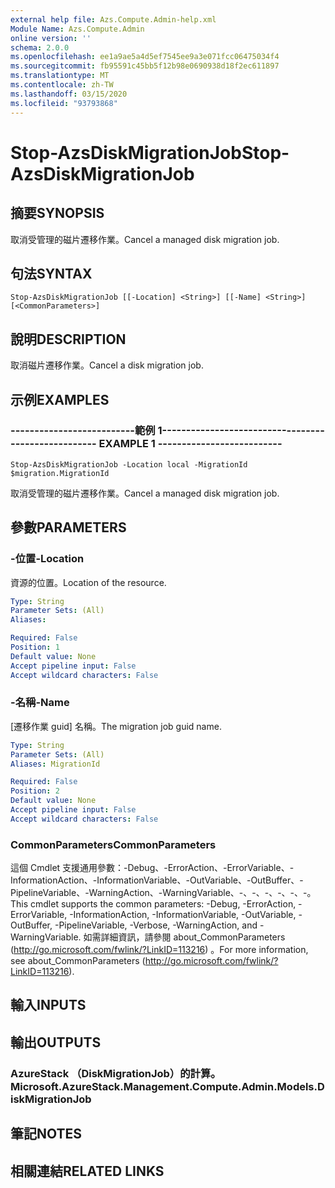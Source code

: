 ```yaml
---
external help file: Azs.Compute.Admin-help.xml
Module Name: Azs.Compute.Admin
online version: ''
schema: 2.0.0
ms.openlocfilehash: ee1a9ae5a4d5ef7545ee9a3e071fcc06475034f4
ms.sourcegitcommit: fb95591c45bb5f12b98e0690938d18f2ec611897
ms.translationtype: MT
ms.contentlocale: zh-TW
ms.lasthandoff: 03/15/2020
ms.locfileid: "93793868"
---
```

# <span data-ttu-id="b00bf-101">Stop-AzsDiskMigrationJob</span><span class="sxs-lookup"><span data-stu-id="b00bf-101">Stop-AzsDiskMigrationJob</span></span>

## <span data-ttu-id="b00bf-102">摘要</span><span class="sxs-lookup"><span data-stu-id="b00bf-102">SYNOPSIS</span></span>
<span data-ttu-id="b00bf-103">取消受管理的磁片遷移作業。</span><span class="sxs-lookup"><span data-stu-id="b00bf-103">Cancel a managed disk migration job.</span></span>

## <span data-ttu-id="b00bf-104">句法</span><span class="sxs-lookup"><span data-stu-id="b00bf-104">SYNTAX</span></span>

```
Stop-AzsDiskMigrationJob [[-Location] <String>] [[-Name] <String>] [<CommonParameters>]
```

## <span data-ttu-id="b00bf-105">說明</span><span class="sxs-lookup"><span data-stu-id="b00bf-105">DESCRIPTION</span></span>
<span data-ttu-id="b00bf-106">取消磁片遷移作業。</span><span class="sxs-lookup"><span data-stu-id="b00bf-106">Cancel a disk migration job.</span></span>

## <span data-ttu-id="b00bf-107">示例</span><span class="sxs-lookup"><span data-stu-id="b00bf-107">EXAMPLES</span></span>

### <span data-ttu-id="b00bf-108">--------------------------範例 1--------------------------</span><span class="sxs-lookup"><span data-stu-id="b00bf-108">-------------------------- EXAMPLE 1 --------------------------</span></span>
```
Stop-AzsDiskMigrationJob -Location local -MigrationId $migration.MigrationId
```

<span data-ttu-id="b00bf-109">取消受管理的磁片遷移作業。</span><span class="sxs-lookup"><span data-stu-id="b00bf-109">Cancel a managed disk migration job.</span></span>

## <span data-ttu-id="b00bf-110">參數</span><span class="sxs-lookup"><span data-stu-id="b00bf-110">PARAMETERS</span></span>

### <span data-ttu-id="b00bf-111">-位置</span><span class="sxs-lookup"><span data-stu-id="b00bf-111">-Location</span></span>
<span data-ttu-id="b00bf-112">資源的位置。</span><span class="sxs-lookup"><span data-stu-id="b00bf-112">Location of the resource.</span></span>

```yaml
Type: String
Parameter Sets: (All)
Aliases: 

Required: False
Position: 1
Default value: None
Accept pipeline input: False
Accept wildcard characters: False
```

### <span data-ttu-id="b00bf-113">-名稱</span><span class="sxs-lookup"><span data-stu-id="b00bf-113">-Name</span></span>
<span data-ttu-id="b00bf-114">[遷移作業 guid] 名稱。</span><span class="sxs-lookup"><span data-stu-id="b00bf-114">The migration job guid name.</span></span>

```yaml
Type: String
Parameter Sets: (All)
Aliases: MigrationId

Required: False
Position: 2
Default value: None
Accept pipeline input: False
Accept wildcard characters: False
```

### <span data-ttu-id="b00bf-115">CommonParameters</span><span class="sxs-lookup"><span data-stu-id="b00bf-115">CommonParameters</span></span>
<span data-ttu-id="b00bf-116">這個 Cmdlet 支援通用參數：-Debug、-ErrorAction、-ErrorVariable、-InformationAction、-InformationVariable、-OutVariable、-OutBuffer、-PipelineVariable、-WarningAction、-WarningVariable、-、-、-、-、-、-。</span><span class="sxs-lookup"><span data-stu-id="b00bf-116">This cmdlet supports the common parameters: -Debug, -ErrorAction, -ErrorVariable, -InformationAction, -InformationVariable, -OutVariable, -OutBuffer, -PipelineVariable, -Verbose, -WarningAction, and -WarningVariable.</span></span> <span data-ttu-id="b00bf-117">如需詳細資訊，請參閱 about_CommonParameters (http://go.microsoft.com/fwlink/?LinkID=113216) 。</span><span class="sxs-lookup"><span data-stu-id="b00bf-117">For more information, see about_CommonParameters (http://go.microsoft.com/fwlink/?LinkID=113216).</span></span>

## <span data-ttu-id="b00bf-118">輸入</span><span class="sxs-lookup"><span data-stu-id="b00bf-118">INPUTS</span></span>

## <span data-ttu-id="b00bf-119">輸出</span><span class="sxs-lookup"><span data-stu-id="b00bf-119">OUTPUTS</span></span>

### <span data-ttu-id="b00bf-120">AzureStack （DiskMigrationJob）的計算。</span><span class="sxs-lookup"><span data-stu-id="b00bf-120">Microsoft.AzureStack.Management.Compute.Admin.Models.DiskMigrationJob</span></span>

## <span data-ttu-id="b00bf-121">筆記</span><span class="sxs-lookup"><span data-stu-id="b00bf-121">NOTES</span></span>

## <span data-ttu-id="b00bf-122">相關連結</span><span class="sxs-lookup"><span data-stu-id="b00bf-122">RELATED LINKS</span></span>

